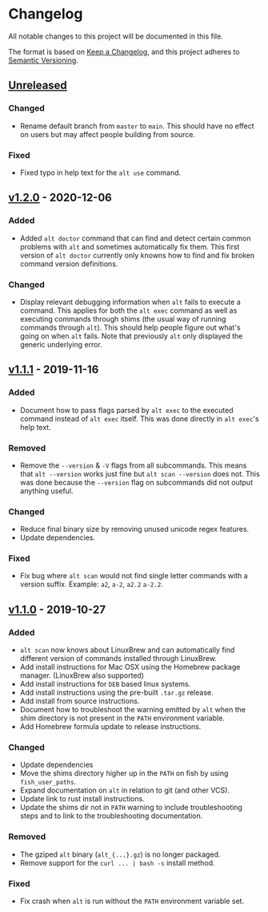 # Changelog

All notable changes to this project will be documented in this file.

The format is based on [Keep a Changelog](https://keepachangelog.com/en/1.0.0/),
and this project adheres to [Semantic Versioning](https://semver.org/spec/v2.0.0.html).

## [Unreleased]

### Changed

- Rename default branch from `master` to `main`. This should have no effect on
  users but may affect people building from source.

### Fixed

- Fixed typo in help text for the `alt use` command.

## [v1.2.0] - 2020-12-06

### Added

- Added `alt doctor` command that can find and detect certain common problems
  with `alt` and sometimes automatically fix them. This first version of `alt
  doctor` currently only knowns how to find and fix broken command version
  definitions.

### Changed

- Display relevant debugging information when `alt` fails to execute a command.
  This applies for both the `alt exec` command as well as executing commands
  through shims (the usual way of running commands through `alt`). This should
  help people figure out what's going on when `alt` fails. Note that previously
  `alt` only displayed the generic underlying error.

## [v1.1.1] - 2019-11-16

### Added

- Document how to pass flags parsed by `alt exec` to the executed command
  instead of `alt exec` itself. This was done directly in `alt exec`'s help
  text.

### Removed

- Remove the `--version` & `-V` flags from all subcommands. This means that
  `alt --version` works just fine but `alt scan --version` does not. This was
  done because the `--version` flag on subcommands did not output anything
  useful.

### Changed

- Reduce final binary size by removing unused unicode regex features.
- Update dependencies.

### Fixed

- Fix bug where `alt scan` would not find single letter commands with a version
  suffix. Example: `a2`, `a-2`, `a2.2` `a-2.2`.

## [v1.1.0] - 2019-10-27

### Added

- `alt scan` now knows about LinuxBrew and can automatically find different
  version of commands installed through LinuxBrew.
- Add install instructions for Mac OSX using the Homebrew package manager.
  (LinuxBrew also supported)
- Add install instructions for `DEB` based linux systems.
- Add install instructions using the pre-built `.tar.gz` release.
- Add install from source instructions.
- Document how to troubleshoot the warning emitted by `alt` when the shim
  directory is not present in the `PATH` environment variable.
- Add Homebrew formula update to release instructions.

### Changed

- Update dependencies
- Move the shims directory higher up in the `PATH` on fish by using
  `fish_user_paths`.
- Expand documentation on `alt` in relation to git (and other VCS).
- Update link to rust install instructions.
- Update the shims dir not in `PATH` warning to include troubleshooting steps
  and to link to the troubleshooting documentation.

### Removed

- The gziped `alt` binary (`alt_{...}.gz`) is no longer packaged.
- Remove support for the `curl ... | bash -s` install method.

### Fixed

- Fix crash when `alt` is run without the `PATH` environment variable set.

[Unreleased]: https://github.com/dotboris/alt/compare/v1.2.0..HEAD
[v1.2.0]: https://github.com/dotboris/alt/compare/v1.1.1..v1.2.0
[v1.1.1]: https://github.com/dotboris/alt/compare/v1.1.0..v1.1.1
[v1.1.0]: https://github.com/dotboris/alt/releases/tag/v1.1.0
